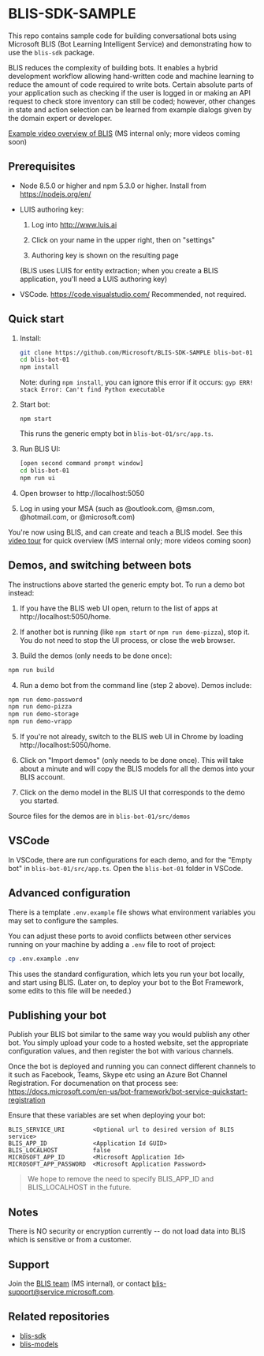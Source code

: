 # BLIS-SDK-SAMPLE

This repo contains sample code for building conversational bots using Microsoft BLIS (Bot Learning Intelligent Service) and demonstrating how to use the `blis-sdk` package.

BLIS reduces the complexity of building bots.  It enables a hybrid development workflow allowing hand-written code and machine learning to reduce the amount of code required to write bots.  Certain absolute parts of your application such as checking if the user is logged in or making an API request to check store inventory can still be coded; however, other changes in state and action selection can be learned from example dialogs given by the domain expert or developer.

[Example video overview of BLIS](https://microsoft-my.sharepoint.com/:v:/p/jawillia/ESlfaljCPbpPlDzmkAhCQbkBdUxsN33eBOf2RycKMiB-Xw?e=SVFmYA) (MS internal only; more videos coming soon)

## Prerequisites

- Node 8.5.0 or higher and npm 5.3.0 or higher.  Install from https://nodejs.org/en/
  
- LUIS authoring key:

  1. Log into http://www.luis.ai

  2. Click on your name in the upper right, then on "settings"

  3. Authoring key is shown on the resulting page

  (BLIS uses LUIS for entity extraction; when you create a BLIS
  application, you'll need a LUIS authoring key)

- VSCode.  https://code.visualstudio.com/  Recommended, not required.

## Quick start 

1. Install:

    ```bash    
    git clone https://github.com/Microsoft/BLIS-SDK-SAMPLE blis-bot-01
    cd blis-bot-01
    npm install
    ```

    Note: during `npm install`, you can ignore this error if it occurs: `gyp ERR! stack Error: Can't find Python executable`

2. Start bot:

    ```
    npm start
    ```

    This runs the generic empty bot in ``blis-bot-01/src/app.ts``.

3. Run BLIS UI:

    ```bash
    [open second command prompt window]
    cd blis-bot-01
    npm run ui
    ```

4. Open browser to http://localhost:5050 

5. Log in using your MSA (such as @outlook.com, @msn.com, @hotmail.com, or @microsoft.com)

You're now using BLIS, and can create and teach a BLIS model.  See this [video tour](https://microsoft-my.sharepoint.com/:v:/p/jawillia/ESlfaljCPbpPlDzmkAhCQbkBdUxsN33eBOf2RycKMiB-Xw?e=SVFmYA) for quick overview (MS internal only; more videos coming soon)

## Demos, and switching between bots

The instructions above started the generic empty bot.  To run a demo bot instead:

1. If you have the BLIS web UI open, return to the list of apps at http://localhost:5050/home.
    
2. If another bot is running (like `npm start` or `npm run demo-pizza`), stop it.  You do not need to stop the UI process, or close the web browser.

3. Build the demos (only needs to be done once):

  ```bash
  npm run build
  ```

4. Run a demo bot from the command line (step 2 above).  Demos include:

  ```bash
  npm run demo-password
  npm run demo-pizza
  npm run demo-storage
  npm run demo-vrapp
  ```

5. If you're not already, switch to the BLIS web UI in Chrome by loading http://localhost:5050/home. 

6. Click on "Import demos" (only needs to be done once).  This will take about a minute and will copy the BLIS models for all the demos into your BLIS account.

7. Click on the demo model in the BLIS UI that corresponds to the demo you started.

Source files for the demos are in `blis-bot-01/src/demos`

## VSCode

In VSCode, there are run configurations for each demo, and for the "Empty bot" in ``blis-bot-01/src/app.ts``.  Open the `blis-bot-01` folder in VSCode.

## Advanced configuration

There is a template `.env.example` file shows what environment variables you may set to configure the samples.

You can adjust these ports to avoid conflicts between other services running on your machine by adding a `.env` file to root of project:

```bash
cp .env.example .env
```

This uses the standard configuration, which lets you run your bot locally, and start using BLIS.  (Later on, to deploy your bot to the Bot Framework, some edits to this file will be needed.)

## Publishing your bot

Publish your BLIS bot similar to the same way you would publish any other bot.
You simply upload your code to a hosted website, set the appropriate configuration values, and then register the bot with various channels.

Once the bot is deployed and running you can connect different channels to it such as Facebook, Teams, Skype etc using an Azure Bot Channel Registration.  For documenation on that process see:  https://docs.microsoft.com/en-us/bot-framework/bot-service-quickstart-registration

Ensure that these variables are set when deploying your bot:
```
BLIS_SERVICE_URI        <Optional url to desired version of BLIS service>
BLIS_APP_ID             <Application Id GUID>  
BLIS_LOCALHOST          false
MICROSOFT_APP_ID        <Microsoft Application Id>
MICROSOFT_APP_PASSWORD  <Microsoft Application Password>
```

> We hope to remove the need to specify BLIS_APP_ID and BLIS_LOCALHOST in the future.


## Notes

There is NO security or encryption currently -- do not load data into BLIS which is sensitive or from a customer.

## Support

Join the [BLIS team](https://microsoft-my.sharepoint.com/:v:/p/jawillia/ESlfaljCPbpPlDzmkAhCQbkBdUxsN33eBOf2RycKMiB-Xw?e=SVFmYA) (MS internal), or contact blis-support@service.microsoft.com.

## Related repositories

- [blis-sdk](https://github.com/Microsoft/BLIS-SDK)
- [blis-models](https://github.com/Microsoft/BLIS-MODELS)